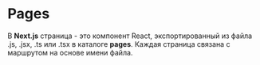 # Pages

В **Next.js** страница - это компонент React, экспортированный из файла .js, .jsx, .ts или .tsx в каталоге **pages**. Каждая страница связана с маршрутом на основе имени файла.